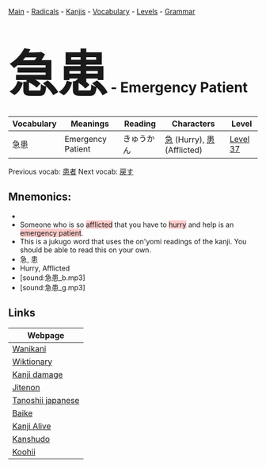 <style> bigfont {font-size: 100px}</style>
[Main](../README.md) -
[Radicals](../radicals.md) -
[Kanjis](../kanjis.md) -
[Vocabulary](../vocabulary.md) -
[Levels](../levels.md) -
[Grammar](../grammar.md)
# <bigfont> 急患</bigfont> - Emergency Patient 

| Vocabulary | Meanings | Reading | Characters | Level |
| --- | --- | --- | --- | --- |
| 急患 | Emergency Patient | きゅうかん |  [急](../kanjis/急.md) (Hurry), [患](../kanjis/患.md) (Afflicted) | [Level 37](../levels/wk_level37.md) |

Previous vocab: [患者](患者.md) Next vocab: [戻す](戻す.md) 

## Mnemonics:

* 
* Someone who is so <span style="background-color:#ffcccb"> afflicted</span> that you have to <span style="background-color:#ffcccb"> hurry</span> and help is an <span style="background-color:#ffcccb"> emergency patient</span>.
* This is a jukugo word that uses the on'yomi readings of the kanji. You should be able to read this on your own.
* 急, 患
* Hurry, Afflicted
* [sound:急患_b.mp3]
* [sound:急患_g.mp3]


## Links 

| Webpage |
| --- |
| [Wanikani          ](https://www.wanikani.com/kanji/急患) |
| [Wiktionary        ](https://en.wiktionary.org/wiki/急患) |
| [Kanji damage      ](http://www.kanjidamage.com/kanji/search?utf8=✓&q=急患) |
| [Jitenon           ](https://jitenon.com/kanji/急患) |
| [Tanoshii japanese ](https://www.tanoshiijapanese.com/dictionary/kanji.cfm?k=急患) |
| [Baike             ](https://baike.baidu.com/item/急患) |
| [Kanji Alive       ](https://app.kanjialive.com/急患) |
| [Kanshudo          ](https://www.kanshudo.com/searchmn?q=急患) |
| [Koohii            ](https://kanji.koohii.com/study/kanji/急患) |
